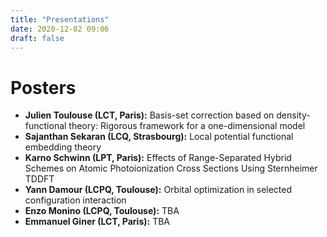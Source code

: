 ```yaml
---
title: "Presentations"
date: 2020-12-02 09:06
draft: false
---
```


# Posters

* **Julien Toulouse (LCT, Paris):** Basis-set correction based on density-functional theory: Rigorous
framework for a one-dimensional model  
* **Sajanthan Sekaran (LCQ, Strasbourg):** Local potential functional embedding theory  
* **Karno Schwinn (LPT, Paris):**  Effects of Range-Separated Hybrid Schemes on Atomic Photoionization Cross Sections Using Sternheimer TDDFT  
* **Yann Damour (LCPQ, Toulouse):** Orbital optimization in selected configuration interaction  
* **Enzo Monino (LCPQ, Toulouse):** TBA  
* **Emmanuel Giner (LCT, Paris):** TBA


